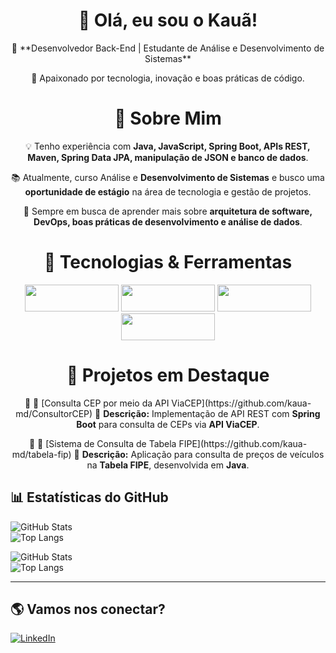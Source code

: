 <div align="center">
  <h1>👋 Olá, eu sou o Kauã!</h1>
  <p>🎯 **Desenvolvedor Back-End | Estudante de Análise e Desenvolvimento de Sistemas**</p>
  <p>🚀 Apaixonado por tecnologia, inovação e boas práticas de código.</p>
</div>
 
<div align="center">
  <h1>📖 Sobre Mim </h1>
  <p>💡 Tenho experiência com <strong>Java, JavaScript, Spring Boot, APIs REST, Maven, Spring Data JPA, manipulação de JSON e banco de dados</strong>.</p>
  <p>📚 Atualmente, curso Análise e <strong>Desenvolvimento de Sistemas</strong> e busco uma <strong>oportunidade de estágio</strong> na área de tecnologia e gestão de projetos.</p>
  <p>🔎 Sempre em busca de aprender mais sobre <strong>arquitetura de software, DevOps, boas práticas de desenvolvimento e análise de dados</strong>.</p>
</div>

 <div align="center">
  <h1> 🚀 Tecnologias & Ferramentas</h1>
  <img ![Java] src="https://img.shields.io/badge/Java-000000?style=for-the-badge&logo=java&logoColor=white" width="150px" height="43";>
  <img ![Spring Boot] src="https://img.shields.io/badge/Spring%20Boot-000000?style=for-the-badge&logo=springboot&logoColor=white" width="150px" height="43";>
  <img ![JavaScript] src="https://img.shields.io/badge/JavaScript-000000?style=for-the-badge&logo=javascript&logoColor=F7DF1E" width="150px" height="43";>
  <img ![Python] src="https://img.shields.io/badge/Python-000000?style=for-the-badge&logo=python&logoColor=3776AB" width="150px" height="43";>
</div>

<div align="center">
  <h1>📌 Projetos em Destaque</h1>
  <p>🔹 🚀 [Consulta CEP por meio da API ViaCEP](https://github.com/kaua-md/ConsultorCEP)  
🔹 <strong>Descrição:</strong> Implementação de API REST com <strong>Spring Boot</strong> para consulta de CEPs via <strong>API ViaCEP</strong>.</p>
  <p>🔹 🚗 [Sistema de Consulta de Tabela FIPE](https://github.com/kaua-md/tabela-fip)  
🔹 <strong>Descrição:</strong> Aplicação para consulta de preços de veículos na <strong>Tabela FIPE</strong>, desenvolvida em <strong>Java</strong>.</p>
</div>

## 📊 Estatísticas do GitHub  

![GitHub Stats](https://github-readme-stats.vercel.app/api?username=kaua-md&show_icons=true&theme=transparent&hide_title=true&hide_border=true&count_private=true)  
![Top Langs](https://github-readme-stats.vercel.app/api/top-langs/?username=kaua-md&layout=compact&theme=transparent&hide_border=true)

![GitHub Stats](https://github-readme-streak-stats.herokuapp.com/?user=kaua-md&theme=transparent&hide_border=true)  
![Top Langs](https://github-readme-stats.vercel.app/api/top-langs/?username=kaua-md&layout=compact&theme=transparent&hide_border=true) 



---

## 🌎 Vamos nos conectar?  
[![LinkedIn](https://img.shields.io/badge/LinkedIn-blue?style=for-the-badge&logo=linkedin)](www.linkedin.com/in/kauã-machado/)  
